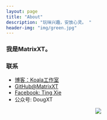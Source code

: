 ```yaml
---
layout: page
title: "About"
description: "玩味兴趣，安放心灵。 "
header-img: "img/green.jpg"
---
```


### 我是MatrixXT。

### 联系

- [博客：Koala工作室](https://matrixxt.github.io/)
- [GitHub@MatrixXT](https://github.com/matrixxt)
- [Facebook: Ting Xie](https://www.facebook.com/profile.php?id=100012833825444)
- 公众号: DougXT


<center>
    <p><img src="http://wx4.sinaimg.cn/thumb300/006kKN9zly1fd3wd36orpj30by0byt9j.jpg" align="center"></p>
</center>
